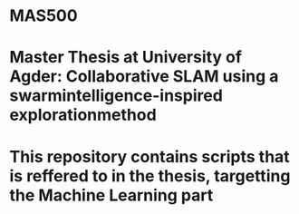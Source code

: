 # MAS500
# Master Thesis at University of Agder: Collaborative SLAM using a swarmintelligence-inspired explorationmethod

# This repository contains scripts that is reffered to in the thesis, targetting the Machine Learning part






















